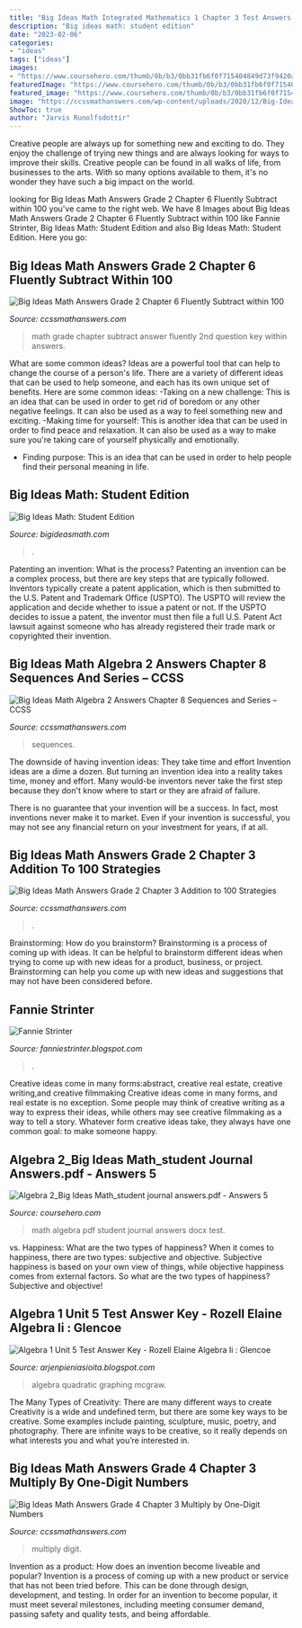 ```yaml
---
title: "Big Ideas Math Integrated Mathematics 1 Chapter 3 Test Answers - Big Ideas Math Algebra 2 Answers Chapter 8 Sequences And Series – Ccss"
description: "Big ideas math: student edition"
date: "2023-02-06"
categories:
- "ideas"
tags: ["ideas"]
images:
- "https://www.coursehero.com/thumb/0b/b3/0bb31fb6f0f715404849d73f9420a6d9bf687034_180.jpg"
featuredImage: "https://www.coursehero.com/thumb/0b/b3/0bb31fb6f0f715404849d73f9420a6d9bf687034_180.jpg"
featured_image: "https://www.coursehero.com/thumb/0b/b3/0bb31fb6f0f715404849d73f9420a6d9bf687034_180.jpg"
image: "https://ccssmathanswers.com/wp-content/uploads/2020/12/Big-Ideas-Math-Answers-Grade-4-Chapter-3-Multiply-by-One-Digit-Numbers-3.3-2.png"
ShowToc: true
author: "Jarvis Runolfsdottir"
---
```



Creative people are always up for something new and exciting to do. They enjoy the challenge of trying new things and are always looking for ways to improve their skills. Creative people can be found in all walks of life, from businesses to the arts. With so many options available to them, it's no wonder they have such a big impact on the world.

	

		
looking for Big Ideas Math Answers Grade 2 Chapter 6 Fluently Subtract within 100 you've came to the right web. We have 8 Images about Big Ideas Math Answers Grade 2 Chapter 6 Fluently Subtract within 100 like Fannie Strinter, Big Ideas Math: Student Edition and also Big Ideas Math: Student Edition. Here you go:
		
    
## Big Ideas Math Answers Grade 2 Chapter 6 Fluently Subtract Within 100

<img loading=lazy src="https://ccssmathanswers.com/wp-content/uploads/2021/01/Big-Ideas-Math-Book-2nd-Grade-Answer-Key-Chapter-6-Fluently-Subtract-100-Lesson-6.3-Use-Models-Subtract-Two-Digit-Numbers-Show-Grow-Question-1-1.jpg" onerror="this.onerror=null;this.src='https://tse4.mm.bing.net/th?id=OIP.UIDjT5AYXzo3QcJ0u5jyuAHaDl&amp;pid=15.1';" alt="Big Ideas Math Answers Grade 2 Chapter 6 Fluently Subtract within 100">

_Source: ccssmathanswers.com_

>math grade chapter subtract answer fluently 2nd question key within answers. 

	

What are some common ideas?
Ideas are a powerful tool that can help to change the course of a person's life. There are a variety of different ideas that can be used to help someone, and each has its own unique set of benefits. Here are some common ideas: 
-Taking on a new challenge: This is an idea that can be used in order to get rid of boredom or any other negative feelings. It can also be used as a way to feel something new and exciting. 
-Making time for yourself: This is another idea that can be used in order to find peace and relaxation. It can also be used as a way to make sure you're taking care of yourself physically and emotionally. 
- Finding purpose: This is an idea that can be used in order to help people find their personal meaning in life.

    
## Big Ideas Math: Student Edition

<img loading=lazy src="https://www.bigideasmath.com/uploads/images/newton_small_left.png" onerror="this.onerror=null;this.src='https://tse2.mm.bing.net/th?id=OIP.Z08kGUUwQtw04TZ9wSIyuQAAAA&amp;pid=15.1';" alt="Big Ideas Math: Student Edition">

_Source: bigideasmath.com_

>. 

	

Patenting an invention: What is the process?
Patenting an invention can be a complex process, but there are key steps that are typically followed. Inventors typically create a patent application, which is then submitted to the U.S. Patent and Trademark Office (USPTO). The USPTO will review the application and decide whether to issue a patent or not. If the USPTO decides to issue a patent, the inventor must then file a full U.S. Patent Act lawsuit against someone who has already registered their trade mark or copyrighted their invention.

    
## Big Ideas Math Algebra 2 Answers Chapter 8 Sequences And Series – CCSS

<img loading=lazy src="https://ccssmathanswers.com/wp-content/uploads/2021/02/Big-Ideas-Math-Algebra-2-Answer-Key-Chapter-8-Sequences-and-Series-8.1-8.png" onerror="this.onerror=null;this.src='https://tse3.mm.bing.net/th?id=OIP.kwXR-TLyd3htnou2tuFdzAAAAA&amp;pid=15.1';" alt="Big Ideas Math Algebra 2 Answers Chapter 8 Sequences and Series – CCSS">

_Source: ccssmathanswers.com_

>sequences. 

	

The downside of having invention ideas: They take time and effort
Invention ideas are a dime a dozen. But turning an invention idea into a reality takes time, money and effort.
Many would-be inventors never take the first step because they don't know where to start or they are afraid of failure.

There is no guarantee that your invention will be a success. In fact, most inventions never make it to market. Even if your invention is successful, you may not see any financial return on your investment for years, if at all.

    
## Big Ideas Math Answers Grade 2 Chapter 3 Addition To 100 Strategies

<img loading=lazy src="https://ccssmathanswers.com/wp-content/uploads/2020/12/Big-Ideas-Math-Answers-2nd-Grade-Chapter-3-Addition-to-100-Strategies-81-300x212.png" onerror="this.onerror=null;this.src='https://tse2.mm.bing.net/th?id=OIP.2-KQEyShSVqSRO_DujqiYgAAAA&amp;pid=15.1';" alt="Big Ideas Math Answers Grade 2 Chapter 3 Addition to 100 Strategies">

_Source: ccssmathanswers.com_

>. 

	

Brainstorming: How do you brainstorm?
Brainstorming is a process of coming up with ideas. It can be helpful to brainstorm different ideas when trying to come up with new ideas for a product, business, or project. Brainstorming can help you come up with new ideas and suggestions that may not have been considered before.

    
## Fannie Strinter

<img loading=lazy src="https://2.bp.blogspot.com/-8DZmYc0F8F8/UqjQg5K7QoI/AAAAAAAAEHU/5LR86i5-dy4/w945-h472-p-k-no-nu/photo_4.JPG" onerror="this.onerror=null;this.src='https://tse4.mm.bing.net/th?id=OIP.qYZfIyR3G0gX7hxmV8-lIQHaDs&amp;pid=15.1';" alt="Fannie Strinter">

_Source: fanniestrinter.blogspot.com_

>. 

	

Creative ideas come in many forms:abstract, creative real estate, creative writing,and creative filmmaking
Creative ideas come in many forms, and real estate is no exception. Some people may think of creative writing as a way to express their ideas, while others may see creative filmmaking as a way to tell a story. Whatever form creative ideas take, they always have one common goal: to make someone happy.

    
## Algebra 2_Big Ideas Math_student Journal Answers.pdf - Answers 5

<img loading=lazy src="https://www.coursehero.com/thumb/0b/b3/0bb31fb6f0f715404849d73f9420a6d9bf687034_180.jpg" onerror="this.onerror=null;this.src='https://tse1.mm.bing.net/th?id=OIP.LS-F-6pPqepsuSVozW3NPwAAAA&amp;pid=15.1';" alt="Algebra 2_Big Ideas Math_student journal answers.pdf - Answers 5">

_Source: coursehero.com_

>math algebra pdf student journal answers docx test. 

	

vs. Happiness: What are the two types of happiness?
When it comes to happiness, there are two types: subjective and objective. Subjective happiness is based on your own view of things, while objective happiness comes from external factors. So what are the two types of happiness? Subjective and objective!

    
## Algebra 1 Unit 5 Test Answer Key - Rozell Elaine Algebra Ii : Glencoe

<img loading=lazy src="https://ccssmathanswers.com/wp-content/uploads/2021/02/Big-Ideas-Math-Algebra-1-Answers-Chapter-8-Graphing-Quadratic-Functions-8.2-a-5.png" onerror="this.onerror=null;this.src='https://tse1.mm.bing.net/th?id=OIP.2S5qNZluhB6qYurUKGQwsQHaGH&amp;pid=15.1';" alt="Algebra 1 Unit 5 Test Answer Key - Rozell Elaine Algebra Ii : Glencoe">

_Source: arjenpieniasioita.blogspot.com_

>algebra quadratic graphing mcgraw. 

	

The Many Types of Creativity: There are many different ways to create
Creativity is a wide and undefined term, but there are some key ways to be creative. Some examples include painting, sculpture, music, poetry, and photography. There are infinite ways to be creative, so it really depends on what interests you and what you’re interested in.

    
## Big Ideas Math Answers Grade 4 Chapter 3 Multiply By One-Digit Numbers

<img loading=lazy src="https://ccssmathanswers.com/wp-content/uploads/2020/12/Big-Ideas-Math-Answers-Grade-4-Chapter-3-Multiply-by-One-Digit-Numbers-3.3-2.png" onerror="this.onerror=null;this.src='https://tse3.mm.bing.net/th?id=OIP.paLq_H_XWzaPdlzeR86AVgAAAA&amp;pid=15.1';" alt="Big Ideas Math Answers Grade 4 Chapter 3 Multiply by One-Digit Numbers">

_Source: ccssmathanswers.com_

>multiply digit. 

	

Invention as a product: How does an invention become liveable and popular?
Invention is a process of coming up with a new product or service that has not been tried before. This can be done through design, development, and testing. In order for an invention to become popular, it must meet several milestones, including meeting consumer demand, passing safety and quality tests, and being affordable.

